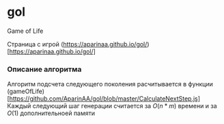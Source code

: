# gol

Game of Life

Страница с игрой (https://aparinaa.github.io/gol/)[https://aparinaa.github.io/gol/]

### Описание алгоритма

Алгоритм подсчета следующего поколения расчитывается в функции (gameOfLife)[https://github.com/AparinAA/gol/blob/master/CalculateNextStep.js] Каждый следующий шаг генерации считается за $O(n*m)$ времени и за $O(1)$ дополнительноей памяти
